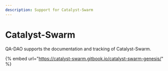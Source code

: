 ```yaml
---
description: Support for Catalyst-Swarm
---
```


# Catalyst-Swarm

QA-DAO supports the documentation and tracking of Catalyst-Swarm.

{% embed url="https://catalyst-swarm.gitbook.io/catalyst-swarm-genesis/" %}



